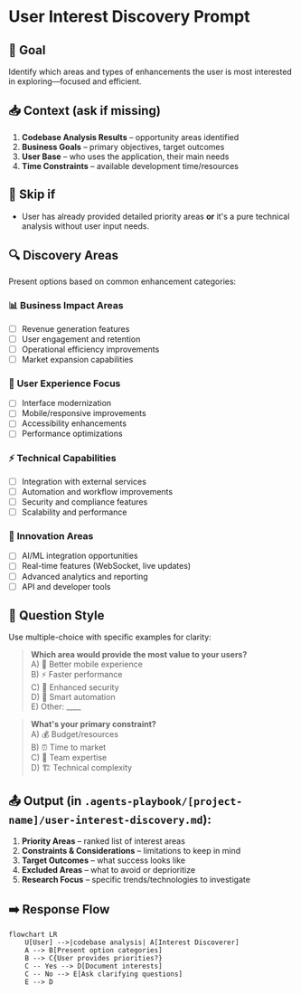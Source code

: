 # User Interest Discovery Prompt

## 🎯 Goal
Identify which areas and types of enhancements the user is most interested in exploring—focused and efficient.

## 📥 Context (ask if missing)
1. **Codebase Analysis Results** – opportunity areas identified
2. **Business Goals** – primary objectives, target outcomes
3. **User Base** – who uses the application, their main needs
4. **Time Constraints** – available development time/resources

## 🚦 Skip if
- User has already provided detailed priority areas **or** it's a pure technical analysis without user input needs.

## 🔍 Discovery Areas
Present options based on common enhancement categories:

### 📊 **Business Impact Areas**
- [ ] Revenue generation features
- [ ] User engagement and retention
- [ ] Operational efficiency improvements
- [ ] Market expansion capabilities

### 🎨 **User Experience Focus**
- [ ] Interface modernization
- [ ] Mobile/responsive improvements
- [ ] Accessibility enhancements
- [ ] Performance optimizations

### ⚡ **Technical Capabilities**
- [ ] Integration with external services
- [ ] Automation and workflow improvements
- [ ] Security and compliance features
- [ ] Scalability and performance

### 🚀 **Innovation Areas**
- [ ] AI/ML integration opportunities
- [ ] Real-time features (WebSocket, live updates)
- [ ] Advanced analytics and reporting
- [ ] API and developer tools

## 💬 Question Style
Use multiple-choice with specific examples for clarity:

> **Which area would provide the most value to your users?**  
> A) 📱 Better mobile experience  
> B) ⚡ Faster performance  
> C) 🔐 Enhanced security  
> D) 🤖 Smart automation  
> E) Other: ____

> **What's your primary constraint?**  
> A) 💰 Budget/resources  
> B) ⏰ Time to market  
> C) 👥 Team expertise  
> D) 🏗️ Technical complexity

## 📤 Output (in `.agents-playbook/[project-name]/user-interest-discovery.md`):
1. **Priority Areas** – ranked list of interest areas
2. **Constraints & Considerations** – limitations to keep in mind
3. **Target Outcomes** – what success looks like
4. **Excluded Areas** – what to avoid or deprioritize
5. **Research Focus** – specific trends/technologies to investigate

## ➡️ Response Flow
```mermaid
flowchart LR
    U[User] -->|codebase analysis| A[Interest Discoverer]
    A --> B[Present option categories]
    B --> C{User provides priorities?}
    C -- Yes --> D[Document interests]
    C -- No --> E[Ask clarifying questions]
    E --> D
```